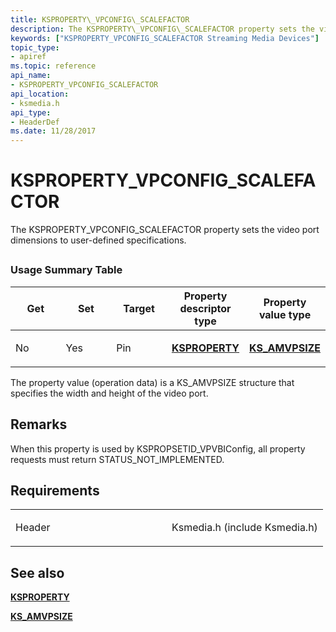 ```yaml
---
title: KSPROPERTY\_VPCONFIG\_SCALEFACTOR
description: The KSPROPERTY\_VPCONFIG\_SCALEFACTOR property sets the video port dimensions to user-defined specifications.
keywords: ["KSPROPERTY_VPCONFIG_SCALEFACTOR Streaming Media Devices"]
topic_type:
- apiref
ms.topic: reference
api_name:
- KSPROPERTY_VPCONFIG_SCALEFACTOR
api_location:
- ksmedia.h
api_type:
- HeaderDef
ms.date: 11/28/2017
---
```


# KSPROPERTY\_VPCONFIG\_SCALEFACTOR


The KSPROPERTY\_VPCONFIG\_SCALEFACTOR property sets the video port dimensions to user-defined specifications.

## <span id="ddk_ksproperty_vpconfig_scalefactor_ks"></span><span id="DDK_KSPROPERTY_VPCONFIG_SCALEFACTOR_KS"></span>


### Usage Summary Table

<table>
<colgroup>
<col width="20%" />
<col width="20%" />
<col width="20%" />
<col width="20%" />
<col width="20%" />
</colgroup>
<thead>
<tr class="header">
<th>Get</th>
<th>Set</th>
<th>Target</th>
<th>Property descriptor type</th>
<th>Property value type</th>
</tr>
</thead>
<tbody>
<tr class="odd">
<td><p>No</p></td>
<td><p>Yes</p></td>
<td><p>Pin</p></td>
<td><p><a href="/windows-hardware/drivers/stream/ksproperty-structure" data-raw-source="[&lt;strong&gt;KSPROPERTY&lt;/strong&gt;](./ksproperty-structure.md)"><strong>KSPROPERTY</strong></a></p></td>
<td><p><a href="/windows-hardware/drivers/ddi/ksmedia/ns-ksmedia-tagks_amvpsize" data-raw-source="[&lt;strong&gt;KS_AMVPSIZE&lt;/strong&gt;](/windows-hardware/drivers/ddi/ksmedia/ns-ksmedia-tagks_amvpsize)"><strong>KS_AMVPSIZE</strong></a></p></td>
</tr>
</tbody>
</table>

 

The property value (operation data) is a KS\_AMVPSIZE structure that specifies the width and height of the video port.

## Remarks

When this property is used by KSPROPSETID\_VPVBIConfig, all property requests must return STATUS\_NOT\_IMPLEMENTED.

## Requirements

<table>
<colgroup>
<col width="50%" />
<col width="50%" />
</colgroup>
<tbody>
<tr class="odd">
<td><p>Header</p></td>
<td>Ksmedia.h (include Ksmedia.h)</td>
</tr>
</tbody>
</table>

## See also


[**KSPROPERTY**](ksproperty-structure.md)

[**KS\_AMVPSIZE**](/windows-hardware/drivers/ddi/ksmedia/ns-ksmedia-tagks_amvpsize)
